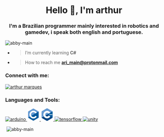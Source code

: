 <h1 align="center">Hello 👋, I'm arthur</h1>
<h3 align="center">I'm a Brazilian programmer mainly interested in robotics and gamedev, i speak both english and portuguese.</h3>

<p align="left"> <img src="https://komarev.com/ghpvc/?username=abby-main&label=Profile%20views&color=0e75b6&style=flat" alt="abby-main" /> </p>

- > I’m currently learning **C#**

- > How to reach me **ari_main@protonmail.com**

<h3 align="left">Connect with me:</h3>
<p align="left">
<a href="https://linkedin.com/in/arthur marques" target="blank"><img align="center" src="https://raw.githubusercontent.com/rahuldkjain/github-profile-readme-generator/master/src/images/icons/Social/linked-in-alt.svg" alt="arthur marques" height="30" width="40" /></a>
</p>

<h3 align="left">Languages and Tools:</h3>
<p align="left"> <a href="https://www.arduino.cc/" target="_blank" rel="noreferrer"> <img src="https://cdn.worldvectorlogo.com/logos/arduino-1.svg" alt="arduino" width="40" height="40"/> </a> <a href="https://www.cprogramming.com/" target="_blank" rel="noreferrer"> <img src="https://raw.githubusercontent.com/devicons/devicon/master/icons/c/c-original.svg" alt="c" width="40" height="40"/> </a> <a href="https://www.w3schools.com/cpp/" target="_blank" rel="noreferrer"> <img src="https://raw.githubusercontent.com/devicons/devicon/master/icons/cplusplus/cplusplus-original.svg" alt="cplusplus" width="40" height="40"/> </a> <a href="https://www.tensorflow.org" target="_blank" rel="noreferrer"> <img src="https://www.vectorlogo.zone/logos/tensorflow/tensorflow-icon.svg" alt="tensorflow" width="40" height="40"/> </a> <a href="https://unity.com/" target="_blank" rel="noreferrer"> <img src="https://www.vectorlogo.zone/logos/unity3d/unity3d-icon.svg" alt="unity" width="40" height="40"/> </a> </p>

<p>&nbsp;<img align="center" src="https://github-readme-stats.vercel.app/api?username=abby-main&show_icons=true&locale=en" alt="abby-main" /></p>

